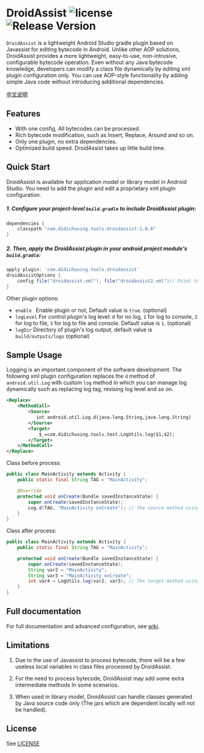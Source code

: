 # DroidAssist ![license](http://img.shields.io/badge/license-Apache2.0-brightgreen.svg?style=flat) ![Release Version](https://img.shields.io/badge/release-1.0.6-blue.svg)

`DroidAssist` is a lightweight Android Studio gradle plugin based on Javassist for editing bytecode in Android. Unlike other AOP solutions, DroidAssist provides a more lightweight, easy-to-use, non-intrusive, configurable bytecode operation. Even without any Java bytecode knowledge, developers can modify a class file dynamically by editing xml plugin configuration only. You can use AOP-style functionality by adding simple Java code without introducing additional dependencies.

[中文说明](README_CN.md)

## Features

* With one config, All bytecodes can be processed.
* Rich bytecode modification, such as Insert, Replace, Around and so on.
* Only one plugin, no extra dependencies.
* Optimized build speed. DroidAssist takes up little build time.

## Quick Start

DroidAssist is available for application model or library model in Android Studio. You need to add the plugin and edit a proprietary xml plugin configuration.

##### 1. Configure your project-level  `build.gradle`  to include DroidAssist plugin:

```groovy
dependencies {
    classpath "com.didichuxing.tools:droidassist:1.0.6"
}
```

##### 2. Then, apply the DroidAssist plugin in your android project module's  `build.gradle`:

```groovy
apply plugin: 'com.didichuxing.tools.droidassist'
droidAssistOptions {
    config file("droidassist.xml"), file("droidassist2.xml")// Point to the DroidAssist config files. (required)
}
```

Other plugin options:

* `enable `  Enable plugin or not, Default value is `true`. (optional)
* `logLevel` For control plugin's log level: `0` for no log, `1` for log to console, `2` for log to file, `3` for log to file and console. Default value is `1`. (optional)
* `logDir` Directory of plugin's log output, default value is `build/outputs/logs`  (optional)


## Sample Usage

Logging is an important component of the software development. The following xml plugin configuration replaces the `d` method of `android.util.Log`  with custom `log` method in which you can manage log dynamically such as replacing log tag, revising log level and so on.

```xml
<Replace>
    <MethodCall>
        <Source>
           int android.util.Log.d(java.lang.String,java.lang.String)
        </Source>
        <Target>
            $_=com.didichuxing.tools.test.LogUtils.log($1,$2);
        </Target>
    </MethodCall>
</Replace>
```

Class before process:

```java
public class MainActivity extends Activity {
    public static final String TAG = "MainActivity";

    @Override
    protected void onCreate(Bundle savedInstanceState) {
        super.onCreate(savedInstanceState);
        Log.d(TAG, "MainActivity onCreate"); // The source method using android.util.Log(..)
    }
}
```

Class after process:

```java
public class MainActivity extends Activity {
    public static final String TAG = "MainActivity";

    protected void onCreate(Bundle savedInstanceState) {
        super.onCreate(savedInstanceState);
        String var2 = "MainActivity";
	    String var3 = "MainActivity onCreate";
        int var4 = LogUtils.log(var2, var3); // The target method using custom log method.
    }
}
```

## Full documentation
For full documentation and advanced configuration, see [wiki](docs/wiki.md).

## Limitations

1. Due to the use of Javassist to process bytecode, there will be a few useless local variables in class files processed by DroidAssist.

2. For the need to  process bytecode, DroidAssist may add some extra intermediate methods In some scenarios.

3. When used in library model, DroidAssist can handle classes generated by Java source code only (The jars which are dependent locally will not be handled).


## License
See [LICENSE](LICENSE)

